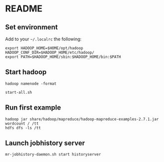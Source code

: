 # README

## Set environment

Add to your `~/.localrc` the following:

```
export HADOOP_HOME=$HOME/opt/hadoop
HADOOP_CONF_DIR=$HADOOP_HOME/etc/hadoop/
export PATH=$HADOOP_HOME/sbin:$HADOOP_HOME/bin:$PATH

```

## Start hadoop

```
hadoop namenode -format
```

```
start-all.sh
```

## Run first example 

```
hadoop jar share/hadoop/mapreduce/hadoop-mapreduce-examples-2.7.1.jar wordcount / /tt
hdfs dfs -ls /tt

```

## Launch jobhistory server

```
mr-jobhistory-daemon.sh start historyserver 
```
